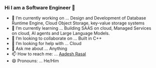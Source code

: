 ### Hi I am a Software Engineer 👋

- 🔭 I’m currently working on ... Design and Development of Database Runtime Engine, Cloud Object Storage, key-value storage systems 
- 🌱 I’m currently learning ... Building SAAS on cloud, Managed Services on cloud, AI agents and Large Language Models.
- 👯 I’m looking to collaborate on ... Built in C++ 
- 🤔 I’m looking for help with ... Cloud
- 💬 Ask me about ... Anything
- 📫 How to reach me: ... [Aadesh Rasal](arasal885@gmail.com)
- 😄 Pronouns: ... He/Him
